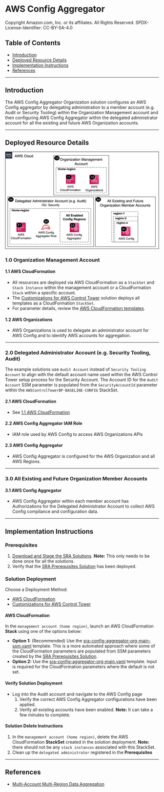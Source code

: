 # AWS Config Aggregator<!-- omit in toc -->

Copyright Amazon.com, Inc. or its affiliates. All Rights Reserved. SPDX-License-Identifier: CC-BY-SA-4.0

## Table of Contents<!-- omit in toc -->

- [Introduction](#introduction)
- [Deployed Resource Details](#deployed-resource-details)
- [Implementation Instructions](#implementation-instructions)
- [References](#references)

---

## Introduction

The AWS Config Aggregator Organization solution configures an AWS Config aggregator by delegating administration to a member account (e.g. Audit or Security Tooling) within the Organization Management account and then configuring AWS Config
Aggregator within the delegated administrator account for all the existing and future AWS Organization accounts.

---

## Deployed Resource Details

![Architecture](./documentation/config-aggregator-org.png)

### 1.0 Organization Management Account<!-- omit in toc -->

#### 1.1 AWS CloudFormation<!-- omit in toc -->

- All resources are deployed via AWS CloudFormation as a `StackSet` and `Stack Instance` within the management account or a CloudFormation `Stack` within a specific account.
- The [Customizations for AWS Control Tower](https://aws.amazon.com/solutions/implementations/customizations-for-aws-control-tower/) solution deploys all templates as a CloudFormation `StackSet`.
- For parameter details, review the [AWS CloudFormation templates](templates/).

#### 1.2 AWS Organizations<!-- omit in toc -->

- AWS Organizations is used to delegate an administrator account for AWS Config and to identify AWS accounts for aggregation.

---

### 2.0 Delegated Administrator Account (e.g. Security Tooling, Audit)<!-- omit in toc -->

The example solutions use `Audit Account` instead of `Security Tooling Account` to align with the default account name used within the AWS Control Tower setup process for the Security Account. The Account ID for the `Audit Account` SSM parameter is
populated from the `SecurityAccountId` parameter within the `AWSControlTowerBP-BASELINE-CONFIG` StackSet.

#### 2.1 AWS CloudFormation<!-- omit in toc -->

- See [1.1 AWS CloudFormation](#11-aws-cloudformation)

#### 2.2 AWS Config Aggregator IAM Role<!-- omit in toc -->

- IAM role used by AWS Config to access AWS Organizations APIs

#### 2.3 AWS Config Aggregator<!-- omit in toc -->

- AWS Config Aggregator is configured for the AWS Organization and all AWS Regions.

---

### 3.0 All Existing and Future Organization Member Accounts<!-- omit in toc -->

#### 3.1 AWS Config Aggregator<!-- omit in toc -->

- AWS Config Aggregator within each member account has Authorizations for the Delegated Administrator Account to collect AWS Config compliance and configuration data.

---

## Implementation Instructions

### Prerequisites<!-- omit in toc -->

1. [Download and Stage the SRA Solutions](../../../docs/DOWNLOAD-AND-STAGE-SOLUTIONS.md). **Note:** This only needs to be done once for all the solutions.
2. Verify that the [SRA Prerequisites Solution](../../common/common_prerequisites/) has been deployed.

### Solution Deployment<!-- omit in toc -->

Choose a Deployment Method:

- [AWS CloudFormation](#aws-cloudformation)
- [Customizations for AWS Control Tower](../../../docs/CFCT-DEPLOYMENT-INSTRUCTIONS.md)

#### AWS CloudFormation<!-- omit in toc -->

In the `management account (home region)`, launch an AWS CloudFormation **Stack** using one of the options below:

- **Option 1:** (Recommended) Use the [sra-config-aggregator-org-main-ssm.yaml](templates/sra-config-aggregator-org-main-ssm.yaml) template. This is a more automated approach where some of the CloudFormation parameters are populated from SSM
  parameters created by the [SRA Prerequisites Solution](../../common/common_prerequisites/).
- **Option 2:** Use the [sra-config-aggregator-org-main.yaml](templates/sra-config-aggregator-org-main.yaml) template. Input is required for the CloudFormation parameters where the default is not set.

#### Verify Solution Deployment<!-- omit in toc -->

- Log into the Audit account and navigate to the AWS Config page
  1. Verify the correct AWS Config Aggregator configurations have been applied.
  2. Verify all existing accounts have been enabled. **Note:** It can take a few minutes to complete.

#### Solution Delete Instructions<!-- omit in toc -->

1. In the `management account (home region)`, delete the AWS CloudFormation **StackSet** created in the solution deployment. **Note:** there should not be any `stack instances` associated with this StackSet.
2. Clean up the `delegated administrator` registered in the **Prerequisites**

---

## References

- [Multi-Account Multi-Region Data Aggregation](https://docs.aws.amazon.com/config/latest/developerguide/aggregate-data.html)
